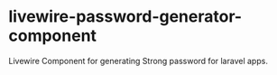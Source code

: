 # livewire-password-generator-component
 Livewire Component for generating Strong password for laravel apps.
